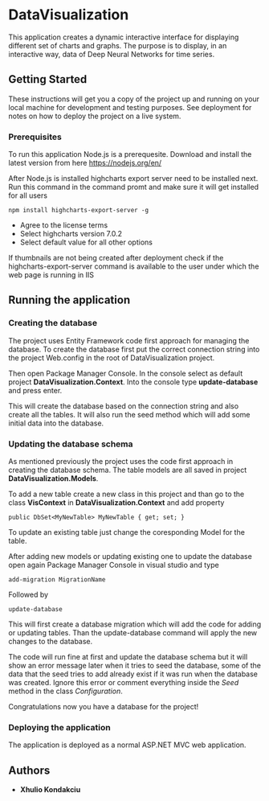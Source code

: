 # DataVisualization

This application creates a dynamic interactive interface for displaying different set of charts and graphs. The purpose is to display, in an interactive way, data of Deep Neural Networks for time series.

## Getting Started

These instructions will get you a copy of the project up and running on your local machine for development and testing purposes. See deployment for notes on how to deploy the project on a live system.

### Prerequisites

To run this application Node.js is a prerequesite. Download and install the latest version from here https://nodejs.org/en/

After Node.js is installed highcharts export server need to be installed next. Run this command in the command promt and make sure it will get installed for all users

```
npm install highcharts-export-server -g
```

* Agree to the license terms
* Select highcharts version 7.0.2
* Select default value for all other options

If thumbnails are not being created after deployment check if the highcharts-export-server command is available to the user under which the web page is running in IIS 

## Running the application

### Creating the database

The project uses Entity Framework code first approach for managing the database. To create the database first put the correct connection string into the project Web.config in the root of DataVisualization project.

Then open Package Manager Console. In the console select as default project **DataVisualization.Context**. Into the console type **update-database** and press enter.

This will create the database based on the connection string and also create all the tables. It will also run the seed method which will add some initial data into the database.

### Updating the database schema ####

As mentioned previously the project uses the code first approach in creating the database schema. The table models are all saved in project **DataVisualization.Models**. 

To add a new table create a new class in this project and than go to the class **VisContext** in **DataVisualization.Context** and add property

```
public DbSet<MyNewTable> MyNewTable { get; set; }
```

To update an existing table just change the coresponding Model for the table.

After adding new models or updating existing one to update the database open again Package Manager Console in visual studio and type

```
add-migration MigrationName
```
Followed by
```
update-database
```
This will first create a database migration which will add the code for adding or updating tables. Than the update-database command will apply the new changes to the database.

The code will run fine at first and update the database schema but it will show an error message later when it tries to seed the database, some of the data that the seed tries to add already exist if it was run when the database was created. Ignore this error or comment everything inside the _Seed_ method in the class _Configuration_. 

Congratulations now you have a database for the project!

### Deploying the application ###

The application is deployed as a normal ASP.NET MVC web application.

## Authors

* **Xhulio Kondakciu**

